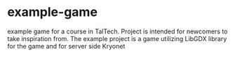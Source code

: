 # example-game
example game for a course in TalTech. Project is intended for newcomers to take inspiration from. The example project is a game utilizing LibGDX library for the game and for server side Kryonet
